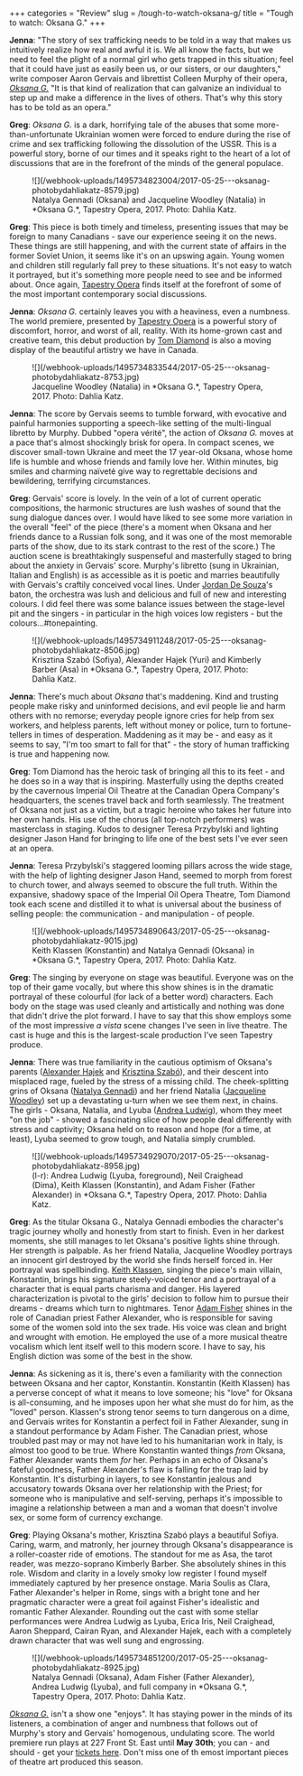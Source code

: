 +++
categories = "Review"
slug = /tough-to-watch-oksana-g/
title = "Tough to watch: Oksana G."
+++

**Jenna**: "The story of sex trafficking needs to be told in a way that makes us intuitively realize how real and awful it is. We all know the facts, but we need to feel the plight of a normal girl who gets trapped in this situation; feel that it could have just as easily been us, or our sisters, or our daughters," write composer Aaron Gervais and librettist Colleen Murphy of their opera, [*Oksana G.*](https://tapestryopera.com/3-oksana-g/) "It is that kind of realization that can galvanize an individual to step up and make a difference in the lives of others. That's why this story has to be told as an opera."

**Greg**: *Oksana G.* is a dark, horrifying tale of the abuses that some more-than-unfortunate Ukrainian women were forced to endure during the rise of crime and sex trafficking following the dissolution of the USSR. This is a powerful story, borne of our times and it speaks right to the heart of a lot of discussions that are in the forefront of the minds of the general populace. 

<figure data-type="image">
![](/webhook-uploads/1495734823004/2017-05-25---oksanag-photobydahliakatz-8579.jpg)
<figcaption>Natalya Gennadi (Oksana) and Jacqueline Woodley (Natalia) in *Oksana G.*, Tapestry Opera, 2017. Photo: Dahlia Katz.</figcaption>
</figure>

**Greg**: This piece is both timely and timeless, presenting issues that may be foreign to many Canadians - save our experience seeing it on the news. These things are still happening, and with the current state of affairs in the former Soviet Union, it seems like it's on an upswing again. Young women and children still regularly fall prey to these situations. It's not easy to watch it portrayed, but it's something more people need to see and be informed about. Once again, [Tapestry Opera](/scene/people/tapestry-opera/) finds itself at the forefront of some of the most important contemporary social discussions. 

**Jenna**: *Oksana G.* certainly leaves you with a heaviness, even a numbness. The world premiere, presented by [Tapestry Opera](/scene/companies/tapestry-opera/) is a powerful story of discomfort, horror, and worst of all, reality. With its home-grown cast and creative team, this debut production by [Tom Diamond](/scene/people/tom-diamond/) is also a moving display of the beautiful artistry we have in Canada.

<figure data-type="image">
![](/webhook-uploads/1495734833544/2017-05-25---oksanag-photobydahliakatz-8753.jpg)
<figcaption>Jacqueline Woodley (Natalia) in *Oksana G.*, Tapestry Opera, 2017. Photo: Dahlia Katz.</figcaption>
</figure>

**Jenna**: The score by Gervais seems to tumble forward, with evocative and painful harmonies supporting a speech-like setting of the multi-lingual libretto by Murphy. Dubbed "opera vérité", the action of *Oksana G.* moves at a pace that's almost shockingly brisk for opera. In compact scenes, we discover small-town Ukraine and meet the 17 year-old Oksana, whose home life is humble and whose friends and family love her. Within minutes, big smiles and charming naïveté give way to regrettable decisions and bewildering, terrifying circumstances.

**Greg**: Gervais' score is lovely. In the vein of a lot of current operatic compositions, the harmonic structures are lush washes of sound that the sung dialogue dances over. I would have liked to see some more variation in the overall "feel" of the piece (there's a moment when Oksana and her friends dance to a Russian folk song, and it was one of the most memorable parts of the show, due to its stark contrast to the rest of the score.) The auction scene is breathtakingly suspenseful and masterfully staged to bring about the anxiety in Gervais' score. Murphy's libretto (sung in Ukrainian, Italian and English) is as accessible as it is poetic and marries beautifully with Gervais's craftily conceived vocal lines. Under [Jordan De Souza](/scene/people/jordan-de-souza/)'s baton, the orchestra was lush and delicious and full of new and interesting colours. I did feel there was some balance issues between the stage-level pit and the singers - in particular in the high voices low registers - but the colours...#tonepainting.

<figure data-type="image">
![](/webhook-uploads/1495734911248/2017-05-25---oksanag-photobydahliakatz-8506.jpg)
<figcaption>Krisztina Szabó (Sofiya), Alexander Hajek (Yuri) and Kimberly Barber (Asa) in *Oksana G.*, Tapestry Opera, 2017. Photo: Dahlia Katz.</figcaption>
</figure>

**Jenna**: There's much about *Oksana* that's maddening. Kind and trusting people make risky and uninformed decisions, and evil people lie and harm others with no remorse; everyday people ignore cries for help from sex workers, and helpless parents, left without money or police, turn to fortune-tellers in times of desperation. Maddening as it may be - and easy as it seems to say, "I'm too smart to fall for that" - the story of human trafficking is true and happening now.

**Greg**: Tom Diamond has the heroic task of bringing all this to its feet - and he does so in a way that is inspiring. Masterfully using the depths created by the cavernous Imperial Oil Theatre at the Canadian Opera Company's headquarters, the scenes travel back and forth seamlessly. The treatment of Oksana not just as a victim, but a tragic heroine who takes her future into her own hands. His use of the chorus (all top-notch performers) was masterclass in staging. Kudos to designer Teresa Przybylski and lighting designer Jason Hand for bringing to life one of the best sets I've ever seen at an opera. 

**Jenna**: Teresa Przybylski's staggered looming pillars across the wide stage, with the help of lighting designer Jason Hand, seemed to morph from forest to church tower, and always seemed to obscure the full truth. Within the expansive, shadowy space of the Imperial Oil Opera Theatre, Tom Diamond took each scene and distilled it to what is universal about the business of selling people: the communication - and manipulation - of people. 

<figure data-type="image">
![](/webhook-uploads/1495734890643/2017-05-25---oksanag-photobydahliakatz-9015.jpg)
<figcaption>Keith Klassen (Konstantin) and Natalya Gennadi (Oksana) in *Oksana G.*, Tapestry Opera, 2017. Photo: Dahlia Katz.</figcaption>
</figure>

**Greg**: The singing by everyone on stage was beautiful. Everyone was on the top of their game vocally, but where this show shines is in the dramatic portrayal of these colourful (for lack of a better word) characters. Each body on the stage was used cleanly and artistically and nothing was done that didn't drive the plot forward. I have to say that this show employs some of the most impressive *a vista* scene changes I've seen in live theatre. The cast is huge and this is the largest-scale production I've seen Tapestry produce.

**Jenna**: There was true familiarity in the cautious optimism of Oksana's parents ([Alexander Hajek](/scene/people/alexander-hajek/) and [Krisztina Szabó](/scene/people/krisztina-szabo/)), and their descent into misplaced rage, fueled by the stress of a missing child. The cheek-splitting grins of Oksana ([Natalya Gennadi](/scene/people/natalya-matyushekva/)) and her friend Natalia ([Jacqueline Woodley](/scene/people/jacqueline-woodley/)) set up a devastating u-turn when we see them next, in chains. The girls - Oksana, Natalia, and Lyuba ([Andrea Ludwig](/scene/people/andrea-ludwig/)), whom they meet "on the job" - showed a fascinating slice of how people deal differently with stress and captivity; Oksana held on to reason and hope (for a time, at least), Lyuba seemed to grow tough, and Natalia simply crumbled.

<figure data-type="image">
![](/webhook-uploads/1495734929070/2017-05-25---oksanag-photobydahliakatz-8958.jpg)
<figcaption>(l-r): Andrea Ludwig (Lyuba, foreground), Neil Craighead (Dima), Keith Klassen (Konstantin), and Adam Fisher (Father Alexander) in *Oksana G.*, Tapestry Opera, 2017. Photo: Dahlia Katz.</figcaption>
</figure>

**Greg**: As the titular Oksana G., Natalya Gennadi embodies the character's tragic journey wholly and honestly from start to finish. Even in her darkest moments, she still manages to let Oksana's positive lights shine through. Her strength is palpable. As her friend Natalia, Jacqueline Woodley portrays an innocent girl destroyed by the world she finds herself forced in. Her portrayal was spellbinding. [Keith Klassen](/scene/people/keith-klassen/), singing the piece's main villain, Konstantin, brings his signature steely-voiced tenor and a portrayal of a character that is equal parts charisma and danger. His layered characterization is pivotal to the girls' decision to follow him to pursue their dreams - dreams which turn to nightmares. Tenor [Adam Fisher](/scene/people/adam-fisher/) shines in the role of Canadian priest Father Alexander, who is responsible for saving some of the women sold into the sex trade. His voice was clean and bright and wrought with emotion. He employed the use of a more musical theatre vocalism which lent itself well to this modern score. I have to say, his English diction was some of the best in the show. 

**Jenna**: As sickening as it is, there's even a familiarity with the connection between Oksana and her captor, Konstantin. Konstantin (Keith Klassen) has a perverse concept of what it means to love someone; his "love" for Oksana is all-consuming, and he imposes upon her what she must do for him, as the "loved" person. Klassen's strong tenor seems to turn dangerous on a dime, and Gervais writes for Konstantin a perfect foil in Father Alexander, sung in a standout performance by Adam Fisher. The Canadian priest, whose troubled past may or may not have led to his humanitarian work in Italy, is almost too good to be true. Where Konstantin wanted things *from* Oksana, Father Alexander wants them *for* her. Perhaps in an echo of Oksana's fateful goodness, Father Alexander's flaw is falling for the trap laid by Konstantin. It's disturbing in layers, to see Konstantin jealous and accusatory towards Oksana over her relationship with the Priest; for someone who is manipulative and self-serving, perhaps it's impossible to imagine a relationship between a man and a woman that doesn't involve sex, or some form of currency exchange.

**Greg**: Playing Oksana's mother, Krisztina Szabó plays a beautiful Sofiya. Caring, warm, and matronly, her journey through Oksana's disappearance is a roller-coaster ride of emotions. The standout for me as Asa, the tarot reader, was mezzo-soprano Kimberly Barber. She absolutely shines in this role. Wisdom and clarity in a lovely smoky low register I found myself immediately captured by her presence onstage. Maria Soulis as Clara, Father Alexander's helper in Rome, sings with a bright tone and her pragmatic character were a great foil against Fisher's idealistic and romantic Father Alexander. Rounding out the cast with some stellar performances were Andrea Ludwig as Lyuba, Erica Iris, Neil Craighead, Aaron Sheppard, Cairan Ryan, and Alexander Hajek, each with a completely drawn character that was well sung and engrossing. 

<figure data-type="image">
![](/webhook-uploads/1495734851200/2017-05-25---oksanag-photobydahliakatz-8925.jpg)
<figcaption>Natalya Gennadi (Oksana), Adam Fisher (Father Alexander), Andrea Ludwig (Lyuba), and full company in *Oksana G.*, Tapestry Opera, 2017. Photo: Dahlia Katz.</figcaption>
</figure>

[*Oksana G.*](https://tapestryopera.com/3-oksana-g/) isn't a show one "enjoys". It has staying power in the minds of its listeners, a combination of anger and numbness that follows out of Murphy's story and Gervais' homogenous, undulating score. The world premiere run plays at 227 Front St. East until **May 30th**; you can - and should - get your [tickets here](https://tapestryopera.com/3-oksana-g/). Don't miss one of th emost important pieces of theatre art produced this season.
